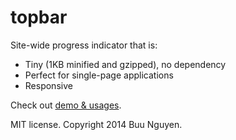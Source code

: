 topbar
====

Site-wide progress indicator that is:  

* Tiny (1KB minified and gzipped), no dependency
* Perfect for single-page applications
* Responsive

Check out [demo & usages](http://buunguyen.github.io/topbar).

MIT license. Copyright 2014 Buu Nguyen.